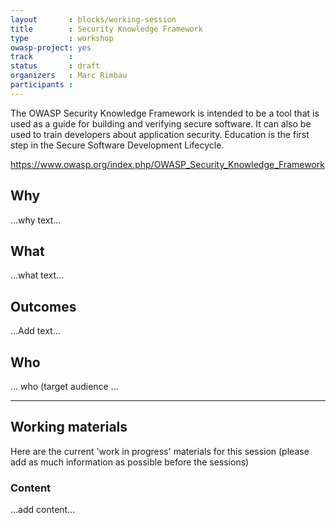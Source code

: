 ```yaml
---
layout       : blocks/working-session
title        : Security Knowledge Framework
type         : workshop
owasp-project: yes
track        :
status       : draft
organizers   : Marc Rimbau
participants :
---
```


The OWASP Security Knowledge Framework is intended to be a tool that is used as a guide for building and verifying secure software. It can also be used to train developers about application security. Education is the first step in the Secure Software Development Lifecycle.

https://www.owasp.org/index.php/OWASP_Security_Knowledge_Framework

## Why

...why text...

## What

...what text...

## Outcomes

...Add text...

## Who

... who (target audience ...

--- 

## Working materials

Here are the current 'work in progress' materials for this session (please add as much information as possible before the sessions)

### Content

...add content...
